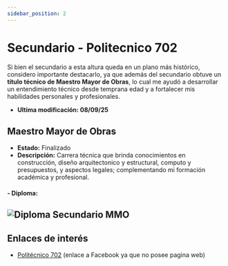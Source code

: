 ```yaml
---
sidebar_position: 2
---
```


# Secundario - Politecnico 702

Si bien el secundario a esta altura queda en un plano más histórico, considero importante destacarlo, ya que además del secundario obtuve un **título técnico de Maestro Mayor de Obras**, lo cual me ayudó a desarrollar un entendimiento técnico desde temprana edad y a fortalecer mis habilidades personales y profesionales.  
- **Ultima modificación: 08/09/25**


## Maestro Mayor de Obras


- **Estado:** Finalizado  
- **Descripción:** Carrera técnica que brinda conocimientos en construcción, diseño arquitectonico y estructural, computo y presupuestos, y aspectos legales; complementando mi formación académica y profesional.

#### - Diploma:
![Diploma Secundario MMO](@site/static/img/Diploma-Secundario.jpeg)
---

## Enlaces de interés
- [Politécnico 702](https://www.facebook.com/polirwinfo)  (enlace a Facebook ya que no posee pagina web)
  
 
 

